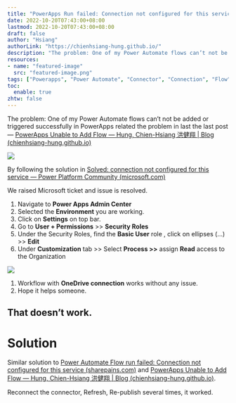 ```yaml
---
title: "PowerApps Run failed: Connection not configured for this service."
date: 2022-10-20T07:43:00+08:00
lastmod: 2022-10-20T07:43:00+08:00
draft: false
author: "Hsiang"
authorLink: "https://chienhsiang-hung.github.io/"
description: "The problem: One of my Power Automate flows can’t not be added or triggered successfully in PowerApps related the problem in last the last…"
resources:
- name: "featured-image"
  src: "featured-image.png"
tags: ["Powerapps", "Power Automate", "Connector", "Connection", "Flow"]
toc:
  enable: true
zhtw: false
---
```

The problem: One of my Power Automate flows can’t not be added or triggered successfully in PowerApps related the problem in last the last post —  [PowerApps Unable to Add Flow — Hung, Chien-Hsiang 洪健翔 | Blog (chienhsiang-hung.github.io)](https://chienhsiang-hung.github.io/blog/posts/2022/powerapps-unable-to-add-flow/)

![](https://miro.medium.com/max/622/1*prZG8Y37J6gc95dsfolFpw.png)

By following the solution in  [Solved: connection not configured for this service — Power Platform Community (microsoft.com)](https://powerusers.microsoft.com/t5/Using-Connectors/connection-not-configured-for-this-service/td-p/891993)

We raised Microsoft ticket and issue is resolved.

1.  Navigate to  **Power Apps Admin Center**
2.  Selected the  **Environment**  you are working.
3.  Click on  **Settings**  on top bar.
4.  Go to  **User + Permissions**  >>  **Security Roles**
5.  Under the Security Roles, find the  **Basic User**  role , click on ellipses (…) >>  **Edit**
6.  Under  **Customization**  tab >> Select  **Process >>** assign  **Read**  access to the Organization

![](https://miro.medium.com/max/400/0*bKOxUzdMG5SkCrBq)

1.  Workflow with  **OneDrive connection**  works without any issue.
2.  Hope it helps someone.

## That doesn’t work.

# Solution

Similar solution to  [Power Automate Flow run failed: Connection not configured for this service (sharepains.com)](https://sharepains.com/2022/04/27/connection-not-configured-for-this-service/)  and  [PowerApps Unable to Add Flow — Hung, Chien-Hsiang 洪健翔 | Blog (chienhsiang-hung.github.io)](https://chienhsiang-hung.github.io/blog/posts/2022/powerapps-unable-to-add-flow/).

Reconnect the connector, Refresh, Re-publish several times, it worked.